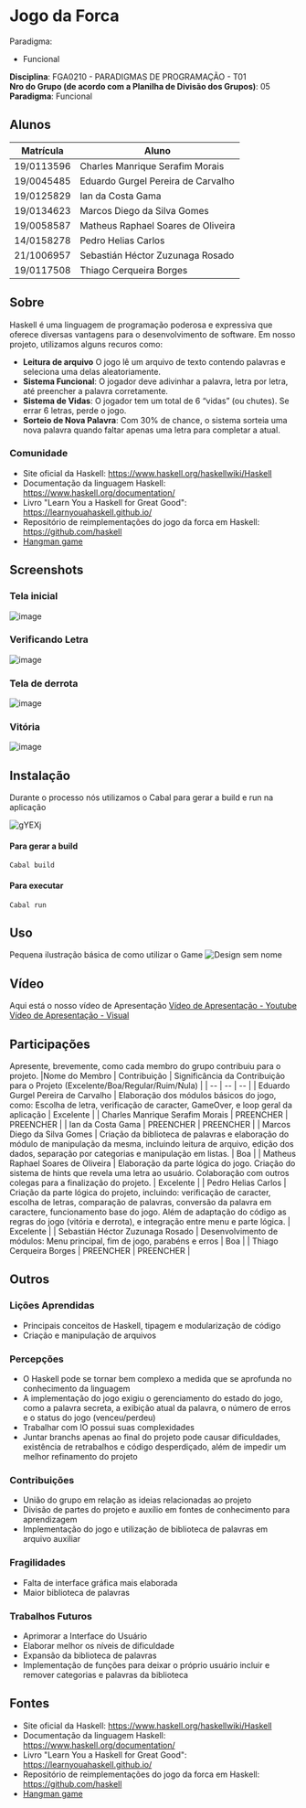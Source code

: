 # Jogo da Forca 

Paradigma:
 - Funcional
   
**Disciplina**: FGA0210 - PARADIGMAS DE PROGRAMAÇÃO - T01 <br>
**Nro do Grupo (de acordo com a Planilha de Divisão dos Grupos)**: 05<br>
**Paradigma**: Funcional<br>

## Alunos
|Matrícula | Aluno |
| -- | -- |
| 19/0113596  |  Charles Manrique Serafim Morais |
| 19/0045485  |  Eduardo Gurgel Pereira de Carvalho |
| 19/0125829  |  Ian da Costa Gama |
| 19/0134623  |  Marcos Diego da Silva Gomes |
| 19/0058587  |  Matheus Raphael Soares de Oliveira |
| 14/0158278  |  Pedro Helias Carlos  |
| 21/1006957  |  Sebastián Héctor Zuzunaga Rosado  |
| 19/0117508  |  Thiago Cerqueira Borges  |

## Sobre 
Haskell é uma linguagem de programação poderosa e expressiva que oferece diversas vantagens para o desenvolvimento de software. Em nosso projeto, utilizamos alguns recuros como:
- **Leitura de arquivo** O jogo lê um arquivo de texto contendo palavras e seleciona uma delas aleatoriamente.
- **Sistema Funcional**: O jogador deve adivinhar a palavra, letra por letra, até preencher a palavra corretamente.
- **Sistema de Vidas**: O jogador tem um total de 6 “vidas” (ou chutes). Se errar 6 letras, perde o jogo.
- **Sorteio de Nova Palavra**: Com 30% de chance, o sistema sorteia uma nova palavra quando faltar apenas uma letra para completar a atual.
### Comunidade
- Site oficial da Haskell: https://www.haskell.org/haskellwiki/Haskell
- Documentação da linguagem Haskell: https://www.haskell.org/documentation/
- Livro "Learn You a Haskell for Great Good": https://learnyouahaskell.github.io/
- Repositório de reimplementações do jogo da forca em Haskell: https://github.com/haskell
- [Hangman game](https://hackage.haskell.org/package/PlayHangmanGame)

## Screenshots
### Tela inicial
![image](https://github.com/UnBParadigmas2024-1/2024.1_G5_Funcional_Jogo_da_Forca/assets/51385738/0e37a91d-4320-48ad-ac21-cc91b906c3b5)
### Verificando Letra
![image](https://github.com/UnBParadigmas2024-1/2024.1_G5_Funcional_Jogo_da_Forca/assets/51385738/8c73cceb-bcf3-49e6-939d-59ecdb52c894)
### Tela de derrota
![image](https://github.com/UnBParadigmas2024-1/2024.1_G5_Funcional_Jogo_da_Forca/assets/51385738/3dfcd479-7c07-4119-ac32-e289e8a131bd)
### Vitória
![image](https://github.com/UnBParadigmas2024-1/2024.1_G5_Funcional_Jogo_da_Forca/assets/51385738/b2c83bf4-0357-4ced-b55e-96fa1a2f9aaa)


## Instalação 
Durante o processo nós utilizamos o Cabal para gerar a build e run na aplicação

![gYEXj](https://github.com/UnBParadigmas2024-1/2024.1_G5_Funcional_Jogo_da_Forca/assets/51385738/ca879853-a8b4-4921-b8f0-0ffd6b008b4b)


#### Para gerar a build
``
Cabal build 
``
#### Para executar
``
Cabal run 
``
## Uso 
Pequena ilustração básica de como utilizar o Game
![Design sem nome](https://github.com/UnBParadigmas2024-1/2024.1_G5_Funcional_Jogo_da_Forca/assets/51385738/6c1f2022-729d-429b-a6c9-2152395bf39e)


## Vídeo
Aqui está o nosso vídeo de Apresentação
[Vídeo de Apresentação - Youtube](https://www.youtube.com/watch?v=8LPL6h5cWQc)
[Vídeo de Apresentação - Visual](https://youtu.be/NNxE_Oa3U5w)

## Participações
Apresente, brevemente, como cada membro do grupo contribuiu para o projeto.
|Nome do Membro | Contribuição | Significância da Contribuição para o Projeto (Excelente/Boa/Regular/Ruim/Nula) |
| -- | -- | -- |
| Eduardo Gurgel Pereira de Carvalho  |  Elaboração dos módulos básicos do jogo, como: Escolha de letra, verificação de caracter, GameOver, e loop geral da aplicação | Excelente |
| Charles Manrique Serafim Morais  |  PREENCHER | PREENCHER |
| Ian da Costa Gama  |  PREENCHER | PREENCHER |
| Marcos Diego da Silva Gomes  |  Criação da biblioteca de palavras e elaboração do módulo de manipulação da mesma, incluindo leitura de arquivo, edição dos dados, separação por categorias e manipulação em listas. | Boa |
| Matheus Raphael Soares de Oliveira  |  Elaboração da parte lógica do jogo. Criação do sistema de hints que revela uma letra ao usuário. Colaboração com outros colegas para a finalização do projeto. | Excelente |
| Pedro Helias Carlos  |  Criação da parte lógica do projeto, incluindo: verificação de caracter, escolha de letras, comparação de palavras, conversão da palavra em caractere, funcionamento base do jogo. Além de adaptação do código as regras do jogo (vitória e derrota), e integração entre menu e parte lógica. | Excelente |
| Sebastián Héctor Zuzunaga Rosado  |  Desenvolvimento de módulos: Menu principal, fim de jogo, parabéns e erros | Boa |
| Thiago Cerqueira Borges  |  PREENCHER | PREENCHER |


## Outros 

### Lições Aprendidas
- Principais conceitos de Haskell, tipagem e modularização de código
- Criação e manipulação de arquivos

### Percepções
- O Haskell pode se tornar bem complexo a medida que se aprofunda no conhecimento da linguagem
- A implementação do jogo exigiu o gerenciamento do estado do jogo, como a palavra secreta, a exibição atual da palavra, o número de erros e o status do jogo (venceu/perdeu)
- Trabalhar com IO possui suas complexidades
- Juntar branchs apenas ao final do projeto pode causar dificuldades, existência de retrabalhos e código desperdiçado, além de impedir um melhor refinamento do projeto

### Contribuições
- União do grupo em relação as ideias relacionadas ao projeto
- Divisão de partes do projeto e auxílio em fontes de conhecimento para aprendizagem
- Implementação do jogo e utilização de biblioteca de palavras em arquivo auxiliar

### Fragilidades
- Falta de interface gráfica mais elaborada
- Maior biblioteca de palavras

### Trabalhos Futuros
- Aprimorar a Interface do Usuário
- Elaborar melhor os níveis de dificuldade
- Expansão da biblioteca de palavras
- Implementação de funções para deixar o próprio usuário incluir e remover categorias e palavras da biblioteca

## Fontes
- Site oficial da Haskell: https://www.haskell.org/haskellwiki/Haskell
- Documentação da linguagem Haskell: https://www.haskell.org/documentation/
- Livro "Learn You a Haskell for Great Good": https://learnyouahaskell.github.io/
- Repositório de reimplementações do jogo da forca em Haskell: https://github.com/haskell
- [Hangman game](https://hackage.haskell.org/package/PlayHangmanGame)

